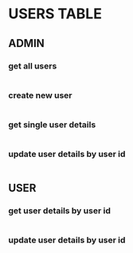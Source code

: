 # USERS TABLE
## ADMIN
### get all users
```sql
```
### create new user
```sql
```
### get single user details
```sql
```
### update user details by user id
```sql
```

## USER
### get user details by user id
```sql
```
### update user details by user id
```sql
```
